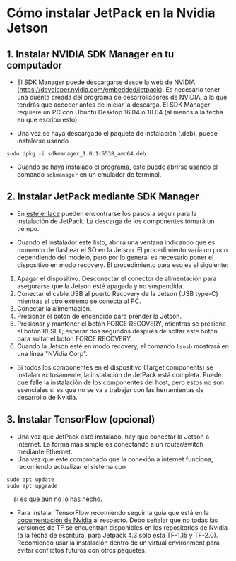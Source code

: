 Cómo instalar JetPack en la Nvidia Jetson
==========================================

## 1. Instalar NVIDIA SDK Manager en tu computador
* El SDK Manager puede descargarse desde la web de NVIDIA (https://developer.nvidia.com/embedded/jetpack). Es necesario tener una cuenta creada del programa de desarrolladores de NVIDIA, a la que tendrás que acceder antes de iniciar la descarga. El SDK Manager requiere un PC con Ubuntu Desktop 16.04 o 18.04 (al menos a la fecha en que escribo esto).

* Una vez se haya descargado el paquete de instalación (.deb), puede instalarse usando
```
sudo dpkg -i sdkmanager_1.0.1-5538_amd64.deb
```
* Cuando se haya instalado el programa, este puede abrirse usando el comando `sdkmanager` en un emulador de terminal.

## 2. Instalar JetPack mediante SDK Manager
* En [este enlace](https://docs.nvidia.com/sdk-manager/install-with-sdkm-jetson/index.html) pueden encontrarse los pasos a seguir para la instalación de JetPack. La descarga de los componentes tomará un tiempo.

* Cuando el instalador este listo, abrirá una ventana indicando que es momento de flashear el SO en la Jetson. El procedimiento varía un poco dependiendo del modelo, pero por lo general es necesario poner el dispositivo en modo recovery. El procedimiento para eso es el siguiente:
1. Apagar el dispositivo. Desconectar el conector de alimentación para asegurarse que la Jetson esté apagada y no suspendida. 
2. Conectar el cable USB al puerto Recovery de la Jetson (USB type-C) mientras el otro extremo se conecta al PC.
3. Conectar la alimentación.
4. Presionar el botón de encendido para prender la Jetson.
5. Presionar y mantener el botón FORCE RECOVERY, mientras se presiona el botón RESET; esperar dos segundos después de soltar este botón para soltar el botón FORCE RECOVERY.
6. Cuando la Jetson esté en modo recovery, el comando `lsusb` mostrará en una línea "NVidia Corp".

* Si todos los componentes en el dispositivo (Target components) se instalan exitosamente, la instalación de JetPack está completa. Puede que falle la instalación de los componentes del host, pero estos no son esenciales si es que no se va a trabajar con las herramientas de desarrollo de Nvidia.

## 3. Instalar TensorFlow (opcional)
* Una vez que JetPack esté instalado, hay que conectar la Jetson a internet. La forma más simple es conectando a un router/switch mediante Ethernet.
* Una vez que este comprobado que la conexión a internet funciona, recomiendo actualizar el sistema con
```
sudo apt update
sudo apt upgrade
```
&nbsp; &nbsp; si es que aún no lo has hecho.
* Para instalar TensorFlow recomiendo seguir la guía que está en la [documentación de Nvidia](https://docs.nvidia.com/deeplearning/frameworks/install-tf-jetson-platform/index.html) al respecto. Debo señalar que no todas las versiones de TF se encuentran disponibles en los repositorios de Nvidia (a la fecha de escritura, para Jetpack 4.3 sólo esta TF-1.15 y TF-2.0). Recomiendo usar la instalación dentro de un virtual environment para evitar conflictos futuros con otros paquetes.
